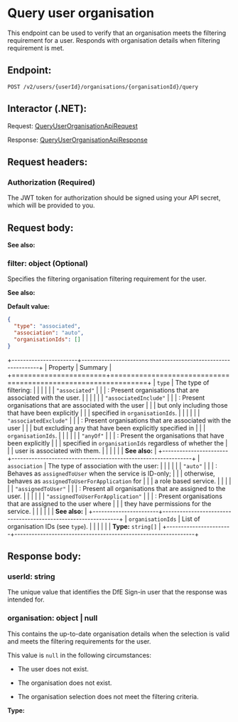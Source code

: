 # Query user organisation

This endpoint can be used to verify that an organisation meets the filtering requirement for a user. Responds with organisation details when filtering requirement is met.

## Endpoint:

```
POST /v2/users/{userId}/organisations/{organisationId}/query
```

## Interactor (.NET):

Request: <a href="xref:Dfe.SignIn.PublicApi.Client.Users.QueryUserOrganisationApiRequest">QueryUserOrganisationApiRequest</a>

Response: <a href="xref:Dfe.SignIn.PublicApi.Client.Users.QueryUserOrganisationApiResponse">QueryUserOrganisationApiResponse</a>

## Request headers:

### Authorization (Required)

The JWT token for authorization should be signed using your API secret, which will be provided to you.

## Request body:

**See also:** [](xref:Dfe.SignIn.PublicApi.Client.Users.QueryUserOrganisationApiRequestBody)

### filter: object (Optional)

Specifies the filtering organisation filtering requirement for the user.

**See also:** [](xref:Dfe.SignIn.Core.Public.SelectOrganisation.OrganisationFilter)

**Default value:**

```json
{
  "type": "associated",
  "association": "auto",
  "organisationIds": []
}
```

<!-- prettier-ignore-start -->
+-----------------------+---------------------------------------------------------------+
| Property              | Summary                                                       |
+=======================+===============================================================+
| `type`                | The type of filtering:                                        |
|                       |                                                               |
|                       | `"associated"`                                                |
|                       | :   Present organisations that are associated with the user.  |
|                       |                                                               |
|                       | `"associatedInclude"`                                         |
|                       | :   Present organisations that are associated with the user   |
|                       |     but only including those that have been explicitly        |
|                       |     specified in `organisationIds`.                           |
|                       |                                                               |
|                       | `"associatedExclude"`                                         |
|                       | :   Present organisations that are associated with the user   |
|                       |     but excluding any that have been explicitly specified in  |
|                       |     `organisationIds`.                                        |
|                       |                                                               |
|                       | `"anyOf"`                                                     |
|                       | :   Present the organisations that have been explicitly       |
|                       |     specified in `organisationIds` regardless of whether the  |
|                       |     user is associated with them.                             |
|                       |                                                               |
|                       | **See also:** [](xref:Dfe.SignIn.Core.Public.SelectOrganisation.OrganisationFilterType) |
+-----------------------+---------------------------------------------------------------+
| `association`         | The type of association with the user:                        |
|                       |                                                               |
|                       | `"auto"`                                                      |
|                       | :   Behaves as `assignedToUser` when the service is ID-only;  |
|                       |     otherwise, behaves as `assignedToUserForApplication` for  |
|                       |     a role based service.                                     |
|                       |                                                               |
|                       | `"assignedToUser"`                                            |
|                       | :   Present all organisations that are assigned to the user.  |
|                       |                                                               |
|                       | `"assignedToUserForApplication"`                              |
|                       | :   Present organisations that are assigned to the user where |
|                       |     they have permissions for the service.                    |
|                       |                                                               |
|                       | **See also:** [](xref:Dfe.SignIn.Core.Public.SelectOrganisation.OrganisationFilterAssociation) |
+-----------------------+---------------------------------------------------------------+
| `organisationIds`     | List of organisation IDs (see `type`).                        |
|                       |                                                               |
|                       | **Type:** `string[]`                                          |
+-----------------------+---------------------------------------------------------------+
<!-- prettier-ignore-end -->

## Response body:

### userId: string

The unique value that identifies the DfE Sign-in user that the response was intended for.

### organisation: object | null

This contains the up-to-date organisation details when the selection is valid and meets the filtering requirements for the user.

This value is `null` in the following circumstances:

- The user does not exist.

- The organisation does not exist.

- The organisation selection does not meet the filtering criteria.

**Type:** [](xref:Dfe.SignIn.Core.Public.OrganisationDetails)

